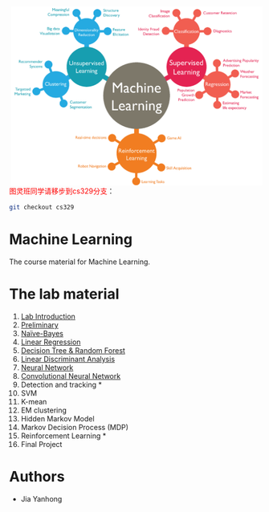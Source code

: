 <img src="image/icon.png?raw=true" align="right" width="500" alt="header pic"/>
<font color=red>图灵班同学请移步到cs329分支</font>：

```bash
git checkout cs329
```
# Machine Learning

The course material for Machine Learning.

# The lab material 

1. [Lab Introduction](https://github.com/jiayh-sustech/Machine-Learning-2022F/tree/main/Lab1.Introduction)
2. [Preliminary](https://github.com/jiayh-sustech/Machine-Learning-2022F/tree/main/Lab2.Preliminary)
3. [Naïve-Bayes](https://github.com/jiayh-sustech/Machine-Learning-2022F/tree/main/Lab3.Na%C3%AFve-Bayes)
4. [Linear Regression](https://github.com/jiayh-sustech/Machine-Learning-2022F/tree/main/Lab4.Linear%20Regression)
5. [Decision Tree & Random Forest](https://github.com/jiayh-sustech/Machine-Learning-2022F/tree/main/Lab5.Decision%20Tree%20%26%20Random%20Forest)
6. [Linear Discriminant Analysis](https://github.com/jiayh-sustech/Machine-Learning-2022F/tree/main/Lab6.Linear%20Discriminant%20Analysis)
7. [Neural Network](https://github.com/jiayh-sustech/Machine-Learning-2022F/tree/main/Lab7.Neural%20network)
8. [Convolutional Neural Network](https://github.com/jiayh-sustech/Machine-Learning-2022F/tree/main/Lab8.Convolutional%20Neural%20Network)
9. Detection and tracking *
10. SVM
11. K-mean
12. EM clustering
13. Hidden Markov Model
14. Markov Decision Process (MDP)
15. Reinforcement Learning *
16. Final Project

# Authors

- Jia Yanhong
